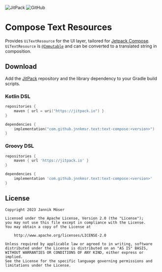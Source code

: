 ![JitPack](https://img.shields.io/jitpack/version/com.github.jnnkmsr/text?style=for-the-badge)
![GitHub](https://img.shields.io/github/license/jnnkmsr/text?style=for-the-badge)

# Compose Text Resources

Provides `UiTextResource` for the UI layer, tailored for [Jetpack Compose][compose].
`UiTextResource` is [`@Immutable`][compose-immutable] and can be converted to a
translated string in composition.

<!-- TODO: Usage -->

## Download

Add the [JitPack][jitpack] repository and the library dependency to your Gradle
build scripts.

### Kotlin DSL

```kotlin
repositories {
    maven { url = uri("https://jitpack.io") }
}

dependencies {
    implementation("com.github.jnnkmsr.text:text-compose:<version>")
}
```

### Groovy DSL

```groovy
repositories {
    maven { url 'https://jitpack.io' }
}

dependencies {
    implementation 'com.github.jnnkmsr.text:text-compose:<version>'
}
```

## License

```
Copyright 2023 Jannik Möser

Licensed under the Apache License, Version 2.0 (the "License");
you may not use this file except in compliance with the License.
You may obtain a copy of the License at

    http://www.apache.org/licenses/LICENSE-2.0

Unless required by applicable law or agreed to in writing, software
distributed under the License is distributed on an "AS IS" BASIS,
WITHOUT WARRANTIES OR CONDITIONS OF ANY KIND, either express or implied.
See the License for the specific language governing permissions and
limitations under the License.
```

<!-- External Links -->
[compose]: https://d.android.com/jetpack/compose
[compose-immutable]: https://d.android.com/reference/kotlin/androidx/compose/runtime/Immutable
[jitpack]: https://jitpack.io/
